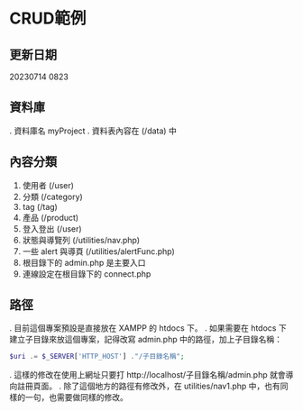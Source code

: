 # CRUD範例
## 更新日期
20230714 0823
## 資料庫
. 資料庫名 myProject
. 資料表內容在 (/data) 中
## 內容分類
1. 使用者 (/user)
2. 分類 (/category)
3. tag (/tag)
4. 產品 (/product)
5. 登入登出 (/user)
6. 狀態與導覽列 (/utilities/nav.php)
7. 一些 alert 與導頁 (/utilities/alertFunc.php)
8. 根目錄下的 admin.php 是主要入口
9. 連線設定在根目錄下的 connect.php
## 路徑
. 目前這個專案預設是直接放在 XAMPP 的 htdocs 下。
. 如果需要在 htdocs 下建立子目錄來放這個專案，記得改寫 admin.php 中的路徑，加上子目錄名稱：
```php
$uri .= $_SERVER['HTTP_HOST'] ."/子目錄名稱";
```
. 這樣的修改在使用上網址只要打 http://localhost/子目錄名稱/admin.php 就會導向註冊頁面。
. 除了這個地方的路徑有修改外，在 utilities/nav1.php 中，也有同樣的一句，也需要做同樣的修改。
